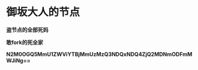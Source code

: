 # 御坂大人的节点

**盗节点的全部死妈**

**敢fork的死全家**



****N2M0OGQ5MmU1ZWViYTBjMmUzMzQ3NDQxNDQ4ZjQ2MDNmODFmMWJiNg==****
